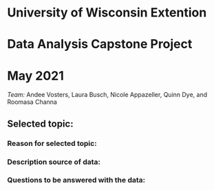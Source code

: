 # University of Wisconsin Extention 
# Data Analysis Capstone Project
# May 2021

*Team:* Andee Vosters, Laura Busch, Nicole Appazeller, Quinn Dye, and Roomasa Channa



 ## Selected topic: 
 
 
### Reason for selected topic:



### Description source of data: 



### Questions to be answered with the data:
